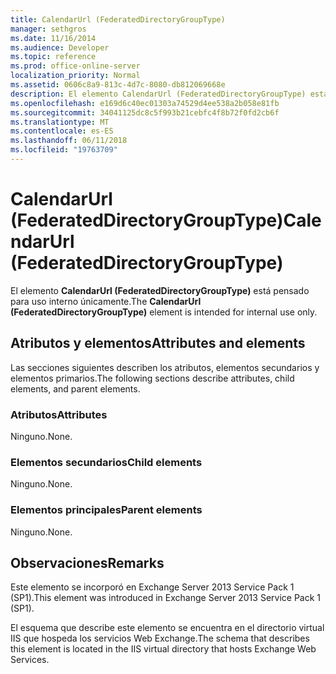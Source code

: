 ```yaml
---
title: CalendarUrl (FederatedDirectoryGroupType)
manager: sethgros
ms.date: 11/16/2014
ms.audience: Developer
ms.topic: reference
ms.prod: office-online-server
localization_priority: Normal
ms.assetid: 0606c8a9-813c-4d7c-8080-db812069668e
description: El elemento CalendarUrl (FederatedDirectoryGroupType) está pensado para uso interno únicamente.
ms.openlocfilehash: e169d6c40ec01303a74529d4ee538a2b058e81fb
ms.sourcegitcommit: 34041125dc8c5f993b21cebfc4f8b72f0fd2cb6f
ms.translationtype: MT
ms.contentlocale: es-ES
ms.lasthandoff: 06/11/2018
ms.locfileid: "19763709"
---
```

# <a name="calendarurl-federateddirectorygrouptype"></a><span data-ttu-id="44a65-103">CalendarUrl (FederatedDirectoryGroupType)</span><span class="sxs-lookup"><span data-stu-id="44a65-103">CalendarUrl (FederatedDirectoryGroupType)</span></span>

<span data-ttu-id="44a65-104">El elemento **CalendarUrl (FederatedDirectoryGroupType)** está pensado para uso interno únicamente.</span><span class="sxs-lookup"><span data-stu-id="44a65-104">The **CalendarUrl (FederatedDirectoryGroupType)** element is intended for internal use only.</span></span> 

## <a name="attributes-and-elements"></a><span data-ttu-id="44a65-105">Atributos y elementos</span><span class="sxs-lookup"><span data-stu-id="44a65-105">Attributes and elements</span></span>

<span data-ttu-id="44a65-106">Las secciones siguientes describen los atributos, elementos secundarios y elementos primarios.</span><span class="sxs-lookup"><span data-stu-id="44a65-106">The following sections describe attributes, child elements, and parent elements.</span></span>
  
### <a name="attributes"></a><span data-ttu-id="44a65-107">Atributos</span><span class="sxs-lookup"><span data-stu-id="44a65-107">Attributes</span></span>

<span data-ttu-id="44a65-108">Ninguno.</span><span class="sxs-lookup"><span data-stu-id="44a65-108">None.</span></span>
  
### <a name="child-elements"></a><span data-ttu-id="44a65-109">Elementos secundarios</span><span class="sxs-lookup"><span data-stu-id="44a65-109">Child elements</span></span>

<span data-ttu-id="44a65-110">Ninguno.</span><span class="sxs-lookup"><span data-stu-id="44a65-110">None.</span></span>
  
### <a name="parent-elements"></a><span data-ttu-id="44a65-111">Elementos principales</span><span class="sxs-lookup"><span data-stu-id="44a65-111">Parent elements</span></span>

<span data-ttu-id="44a65-112">Ninguno.</span><span class="sxs-lookup"><span data-stu-id="44a65-112">None.</span></span>
  
## <a name="remarks"></a><span data-ttu-id="44a65-113">Observaciones</span><span class="sxs-lookup"><span data-stu-id="44a65-113">Remarks</span></span>

<span data-ttu-id="44a65-114">Este elemento se incorporó en Exchange Server 2013 Service Pack 1 (SP1).</span><span class="sxs-lookup"><span data-stu-id="44a65-114">This element was introduced in Exchange Server 2013 Service Pack 1 (SP1).</span></span>
  
<span data-ttu-id="44a65-115">El esquema que describe este elemento se encuentra en el directorio virtual IIS que hospeda los servicios Web Exchange.</span><span class="sxs-lookup"><span data-stu-id="44a65-115">The schema that describes this element is located in the IIS virtual directory that hosts Exchange Web Services.</span></span>
  

